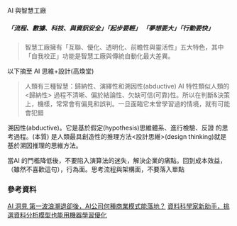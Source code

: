 

AI 與智慧工廠



##### 「流程、數據、科技、與資訊安全」「起步要輕」 「夢想要大」「行動要快」

> 智慧工廠擁有「互聯、優化、透明化、前瞻性與靈活性」五大特色，其中「自我校正」功能是智慧工廠與傳統自動化最大差異。

以下摘至 AI 思維+設計(高煥堂)<br>

> 人類有三種智慧：歸納性、演繹性和溯因性(abductive)
> AI 特性類似人類的 <歸納性> 過程不清晰、偏於結論性、欠缺可信(可靠)性。所以在判斷&決策上，機樣，常常會有偏見和誤判。一旦面臨它未曾學習過的情境，就有可能會犯錯

溯因性(abductive)。它是基於假定(hypothesis)思維體系、進行檢驗、反證
的思考過程。(本質) 是人類最具創造性的推理方法<設計思維>(design thinking)就是基於溯因推理的思維方法。

當AI 的門檻降低後，不要陷入演算法的迷失，解決企業的痛點。回到成本效益，（雖然不喜歡這句），行為面。思考流程與架構面，不要落入單點



### 參考資料

[AI 洞見 第一波浪潮退卻後，AI公司何種商業模式能落地？](https://www.bnext.com.tw/article/48781/ai-business-model-deep-learning)
[資料科學家新助手，挑選資料分析模型也能用機器學習優化](https://www.ithome.com.tw/news/113118)

